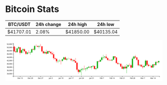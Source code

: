 # Bitcoin Stats

BTC/USDT|24h change|24h high|24h low|
|---|---|---|---|
|$41707.01|2.08%|$41850.00|$40135.04|

<img src="./chart.svg">
